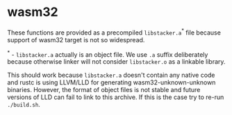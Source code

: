 # wasm32

These functions are provided as a precompiled `libstacker.a`<sup>*</sup> file because support of wasm32 
target is not so widespread.

<sup>*</sup> - `libstacker.a` actually is an object file. We use `.a` suffix deliberately because otherwise linker will not consider `libstacker.o` as a linkable library.

This should work because `libstacker.a` doesn't contain any native code and rustc is using LLVM/LLD for generating wasm32-unknown-unknown binaries. However, the format of object files is not stable and future versions of LLD can fail to link to this archive. If this is the case try to re-run `./build.sh`.
